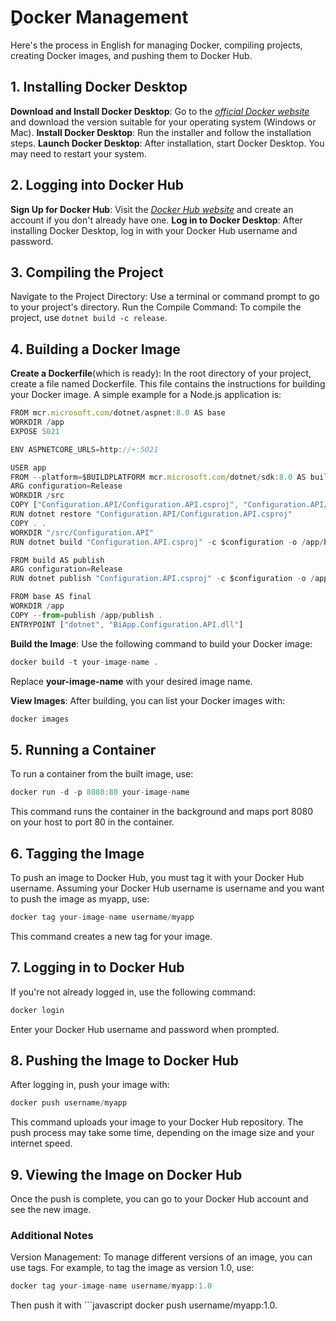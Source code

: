# ِDocker Management

Here's the process in English for managing Docker, compiling projects, creating Docker images, and pushing them to Docker Hub.

## 1. Installing Docker Desktop

**Download and Install Docker Desktop**: Go to the *[official Docker website](https://www.docker.com/products/docker-desktop)* and download the version suitable for your operating system (Windows or Mac).
**Install Docker Desktop**: Run the installer and follow the installation steps.
**Launch Docker Desktop**: After installation, start Docker Desktop. You may need to restart your system.

## 2. Logging into Docker Hub

**Sign Up for Docker Hub**: Visit the *[Docker Hub website](https://hub.docker.com)* and create an account if you don't already have one.
**Log in to Docker Desktop**: After installing Docker Desktop, log in with your Docker Hub username and password.

## 3. Compiling the Project

Navigate to the Project Directory: Use a terminal or command prompt to go to your project's directory.
Run the Compile Command: To compile the project, use `dotnet build -c release`.

## 4. Building a Docker Image

**Create a Dockerfile**(which is ready): In the root directory of your project, create a file named Dockerfile. This file contains the instructions for building your Docker image. A simple example for a Node.js application is:


```javascript
FROM mcr.microsoft.com/dotnet/aspnet:8.0 AS base
WORKDIR /app
EXPOSE 5021

ENV ASPNETCORE_URLS=http://+:5021

USER app
FROM --platform=$BUILDPLATFORM mcr.microsoft.com/dotnet/sdk:8.0 AS build
ARG configuration=Release
WORKDIR /src
COPY ["Configuration.API/Configuration.API.csproj", "Configuration.API/"]
RUN dotnet restore "Configuration.API/Configuration.API.csproj"
COPY . .
WORKDIR "/src/Configuration.API"
RUN dotnet build "Configuration.API.csproj" -c $configuration -o /app/build

FROM build AS publish
ARG configuration=Release
RUN dotnet publish "Configuration.API.csproj" -c $configuration -o /app/publish /p:UseAppHost=false

FROM base AS final
WORKDIR /app
COPY --from=publish /app/publish .
ENTRYPOINT ["dotnet", "BiApp.Configuration.API.dll"]

```

**Build the Image**: Use the following command to build your Docker image:

```javascript
docker build -t your-image-name .
```
Replace **your-image-name** with your desired image name.

**View Images**: After building, you can list your Docker images with:

```javascript
docker images
```

## 5. Running a Container

To run a container from the built image, use:

```javascript
docker run -d -p 8080:80 your-image-name
```

This command runs the container in the background and maps port 8080 on your host to port 80 in the container.

## 6. Tagging the Image

To push an image to Docker Hub, you must tag it with your Docker Hub username. Assuming your Docker Hub username is username and you want to push the image as myapp, use:

```javascript
docker tag your-image-name username/myapp
```

This command creates a new tag for your image.

## 7. Logging in to Docker Hub

If you're not already logged in, use the following command:

```javascript
docker login
```

Enter your Docker Hub username and password when prompted.

## 8. Pushing the Image to Docker Hub

After logging in, push your image with:

```javascript
docker push username/myapp
```

This command uploads your image to your Docker Hub repository. The push process may take some time, depending on the image size and your internet speed.

## 9. Viewing the Image on Docker Hub

Once the push is complete, you can go to your Docker Hub account and see the new image.

### Additional Notes

Version Management: To manage different versions of an image, you can use tags. For example, to tag the image as version 1.0, use:

```javascript
docker tag your-image-name username/myapp:1.0
```
Then push it with ```javascript
docker push username/myapp:1.0.
```